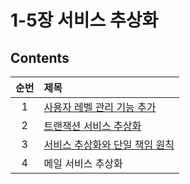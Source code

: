 # 1-5장 서비스 추상화

## Contents

| 순번 | 제목                                                                                                                                                                                                                                                                                                                                                                    |
| :--: | :---------------------------------------------------------------------------------------------------------------------------------------------------------------------------------------------------------------------------------------------------------------------------------------------------------------------------------------------------------------------- |
|  1   | [사용자 레벨 관리 기능 추가](https://github.com/0xe82de/Study/blob/main/Spring/%ED%86%A0%EB%B9%84%EC%9D%98%20%EC%8A%A4%ED%94%84%EB%A7%81%203.1/1-5%EC%9E%A5%20%EC%84%9C%EB%B9%84%EC%8A%A4%20%EC%B6%94%EC%83%81%ED%99%94/5.1%20%EC%82%AC%EC%9A%A9%EC%9E%90%20%EB%A0%88%EB%B2%A8%20%EA%B4%80%EB%A6%AC%20%EA%B8%B0%EB%8A%A5%20%EC%B6%94%EA%B0%80.md)                       |
|  2   | [트랜잭션 서비스 추상화](https://github.com/0xe82de/Study/blob/main/Spring/%ED%86%A0%EB%B9%84%EC%9D%98%20%EC%8A%A4%ED%94%84%EB%A7%81%203.1/1-5%EC%9E%A5%20%EC%84%9C%EB%B9%84%EC%8A%A4%20%EC%B6%94%EC%83%81%ED%99%94/5.2%20%ED%8A%B8%EB%9E%9C%EC%9E%AD%EC%85%98%20%EC%84%9C%EB%B9%84%EC%8A%A4%20%EC%B6%94%EC%83%81%ED%99%94.md)                                          |
|  3   | [서비스 추상화와 단일 책임 원칙](https://github.com/0xe82de/Study/blob/main/Spring/%ED%86%A0%EB%B9%84%EC%9D%98%20%EC%8A%A4%ED%94%84%EB%A7%81%203.1/1-5%EC%9E%A5%20%EC%84%9C%EB%B9%84%EC%8A%A4%20%EC%B6%94%EC%83%81%ED%99%94/5.3%20%EC%84%9C%EB%B9%84%EC%8A%A4%20%EC%B6%94%EC%83%81%ED%99%94%EC%99%80%20%EB%8B%A8%EC%9D%BC%20%EC%B1%85%EC%9E%84%20%EC%9B%90%EC%B9%99.md) |
|  4   | 메일 서비스 추상화                                                                                                                                                                                                                                                                                                                                                      |
